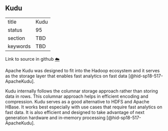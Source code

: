 ## Kudu


|          |      |
| -------- | ---- |
| title    | Kudu |
| status   | 95   |
| section  | TBD  |
| keywords | TBD  |

Link to source in github [:cloud:](https://github.com/cloudmesh/technologies/blob/master/chapters/incomming/abstract-kudu.md)



Apache Kudu was designed to fit into the Hadoop ecosystem and it serves
as the storage layer that enables fast analytics on fast
data [@hid-sp18-517-ApacheKudu].

Kudu internally follows the columnar storage approach rather than
storing data in rows. This columnar approach helps in efficient encoding
and compression. Kudu serves as a good alternative to HDFS and Apache
HBase. It works best especially with use cases that require fast
analytics on fast data. It is also efficient and designed to take
advantage of next generation hardware and in-memory
processing [@hid-sp18-517-ApacheKudu].
